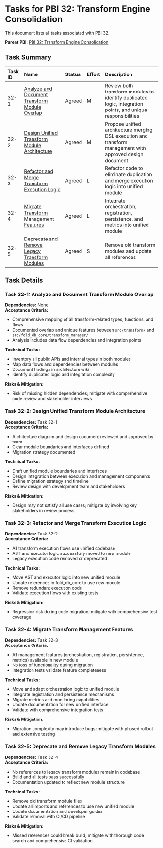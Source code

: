 # Tasks for PBI 32: Transform Engine Consolidation

This document lists all tasks associated with PBI 32.

**Parent PBI**: [PBI 32: Transform Engine Consolidation](./prd.md)

## Task Summary

| Task ID | Name | Status | Effort | Description |
| :------ | :--- | :----- | :----- | :---------- |
| 32-1    | [Analyze and Document Transform Module Overlap](./32-1.md) | Agreed | M | Review both transform modules to identify duplicated logic, integration points, and unique responsibilities |
| 32-2    | [Design Unified Transform Module Architecture](./32-2.md) | Agreed | M | Propose unified architecture merging DSL execution and transform management with approved design document |
| 32-3    | [Refactor and Merge Transform Execution Logic](./32-3.md) | Agreed | L | Refactor code to eliminate duplication and merge execution logic into unified module |
| 32-4    | [Migrate Transform Management Features](./32-4.md) | Agreed | L | Integrate orchestration, registration, persistence, and metrics into unified module |
| 32-5    | [Deprecate and Remove Legacy Transform Modules](./32-5.md) | Agreed | S | Remove old transform modules and update all references |

## Task Details

### Task 32-1: Analyze and Document Transform Module Overlap
**Dependencies:** None  
**Acceptance Criteria:**
- Comprehensive mapping of all transform-related types, functions, and flows
- Documented overlap and unique features between `src/transform/` and `src/fold_db_core/transform_manager/`
- Analysis includes data flow dependencies and integration points

**Technical Tasks:**
- Inventory all public APIs and internal types in both modules
- Map data flows and dependencies between modules
- Document findings in architecture wiki
- Identify duplicated logic and integration complexity

**Risks & Mitigation:** 
- Risk of missing hidden dependencies; mitigate with comprehensive code review and stakeholder interviews

### Task 32-2: Design Unified Transform Module Architecture
**Dependencies:** Task 32-1  
**Acceptance Criteria:**
- Architecture diagram and design document reviewed and approved by team
- Clear module boundaries and interfaces defined
- Migration strategy documented

**Technical Tasks:**
- Draft unified module boundaries and interfaces
- Design integration between execution and management components
- Define migration strategy and timeline
- Review design with development team and stakeholders

**Risks & Mitigation:** 
- Design may not satisfy all use cases; mitigate by involving key stakeholders in review process

### Task 32-3: Refactor and Merge Transform Execution Logic
**Dependencies:** Task 32-2  
**Acceptance Criteria:**
- All transform execution flows use unified codebase
- AST and executor logic successfully moved to new module
- Legacy execution code removed or deprecated

**Technical Tasks:**
- Move AST and executor logic into new unified module
- Update references in fold_db_core to use new module
- Remove redundant execution code
- Validate execution flows with existing tests

**Risks & Mitigation:** 
- Regression risk during code migration; mitigate with comprehensive test coverage

### Task 32-4: Migrate Transform Management Features
**Dependencies:** Task 32-3  
**Acceptance Criteria:**
- All management features (orchestration, registration, persistence, metrics) available in new module
- No loss of functionality during migration
- Integration tests validate feature completeness

**Technical Tasks:**
- Move and adapt orchestration logic to unified module
- Integrate registration and persistence mechanisms
- Migrate metrics and monitoring capabilities
- Update documentation for new unified interface
- Validate with comprehensive integration tests

**Risks & Mitigation:** 
- Migration complexity may introduce bugs; mitigate with phased rollout and extensive testing

### Task 32-5: Deprecate and Remove Legacy Transform Modules
**Dependencies:** Task 32-4  
**Acceptance Criteria:**
- No references to legacy transform modules remain in codebase
- Build and all tests pass successfully
- Documentation updated to reflect new module structure

**Technical Tasks:**
- Remove old transform module files
- Update all imports and references to use new unified module
- Update documentation and developer guides
- Validate removal with CI/CD pipeline

**Risks & Mitigation:** 
- Missed references could break build; mitigate with thorough code search and comprehensive CI validation